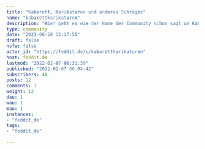 ```yaml
---
title: "Kabarett, Karikaturen und anderes Schräges" 
name: "kabarettkarikaturen"
description: "Hier geht es wie der Name der Community schon sagt um Kabarett, Karikaturen und anderes Schräges. Was nicht erwünscht ist, ist Rassismus, Sexismus etc."
type: community
date: "2023-06-28 15:17:55"
draft: false
nsfw: false
actor_id: "https://feddit.de/c/kabarettkarikaturen"
host: feddit.de
lastmod: "2022-02-07 06:31:39"
published: "2022-02-07 06:04:42"
subscribers: 48
posts: 12
comments: 1
weight: 12
dau: 1
wau: 1
mau: 1
instances:
- "feddit_de"
tags: 
- "feddit_de"

---
```


